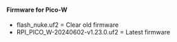#### Firmware for Pico-W
+ flash_nuke.uf2 = Clear old firmware
+ RPI_PICO_W-20240602-v1.23.0.uf2 = Latest firmware
